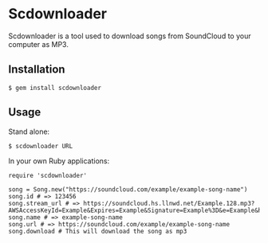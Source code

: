 # Scdownloader

Scdownloader is a tool used to download songs from SoundCloud to your computer as MP3.

## Installation

    $ gem install scdownloader

## Usage

Stand alone:

    $ scdownloader URL

In your own Ruby applications:

    require 'scdownloader'

    song = Song.new("https://soundcloud.com/example/example-song-name")
    song.id # => 123456
    song.stream_url # => https://soundcloud.hs.llnwd.net/Example.128.mp3?AWSAccessKeyId=Example&Expires=Example&Signature=Example%3D&e=Example&h=Example
    song.name # => example-song-name
    song.url # => https://soundcloud.com/example/example-song-name
    song.download # This will download the song as mp3